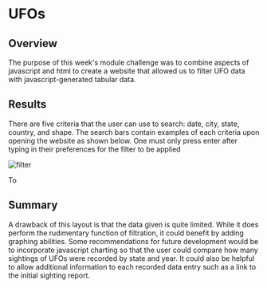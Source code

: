 # UFOs
## Overview
The purpose of this week's module challenge was to combine aspects of javascript and html to create a website that allowed us to filter UFO data with javascript-generated tabular data.

## Results
There are five criteria that the user can use to search: date, city, state, country, and shape. The search bars contain examples of each criteria upon opening the website as shown below. One must only press enter after typing in their preferences for the filter to be applied

![filter](https://user-images.githubusercontent.com/82029390/124395477-53141500-dcd2-11eb-94b8-0f40a1604542.png)

To 
## Summary
A drawback of this layout is that the data given is quite limited. While it does perform the rudimentary function of filtration, it could benefit by adding graphing abilities. Some recommendations for future development would be to incorporate javascript charting so that the user could compare how many sightings of UFOs were recorded by state and year. It could also be helpful to allow additional information to each recorded data entry such as a link to the initial sighting report.
